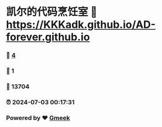 # 凯尔的代码烹饪室 :link: https://KKKadk.github.io/AD-forever.github.io 
### :page_facing_up: [4](https://KKKadk.github.io/AD-forever.github.io/tag.html) 
### :speech_balloon: 1 
### :hibiscus: 13704 
### :alarm_clock: 2024-07-03 00:17:31 
### Powered by :heart: [Gmeek](https://github.com/Meekdai/Gmeek)
